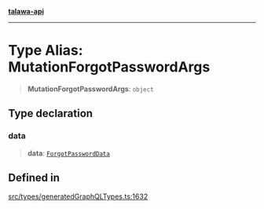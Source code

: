 [**talawa-api**](../../../README.md)

***

# Type Alias: MutationForgotPasswordArgs

> **MutationForgotPasswordArgs**: `object`

## Type declaration

### data

> **data**: [`ForgotPasswordData`](ForgotPasswordData.md)

## Defined in

[src/types/generatedGraphQLTypes.ts:1632](https://github.com/Suyash878/talawa-api/blob/095e6964ce2a06c1c30d1acf81b6162203f1db91/src/types/generatedGraphQLTypes.ts#L1632)
